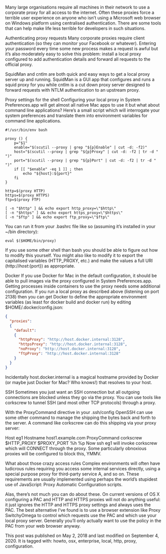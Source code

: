 
Many large organisations require all machines in their network to use a corporate proxy for all access to the internet. Often these proxies force a terrible user experience on anyone who isn’t using a Microsoft web browser on Windows platform using centralised authentication. There are some tools that can help make life less terrible for developers in such situations.

Authenticating proxy requests
Many corporate proxies require client authentication (so they can monitor your Facebook or whatever). Entering your password every time some new process makes a request is awful but it’s also moderately easy to solve this problem: install a local proxy configured to add authentication details and forward all requests to the official proxy.

SquidMan and cntlm are both quick and easy ways to get a local proxy server up and running. SquidMan is a GUI app that configures and runs a squid proxy for you while cntlm is a cut down proxy server designed to forward requests with NTLM authentication to an upstream proxy.

Proxy settings for the shell
Configuring your local proxy in System Preferences.app will get almost all native Mac apps to use it but what about command line applications? Here’s a small script which will interrogate your system preferences and translate them into environment variables for command line applications.

```shell
#!/usr/bin/env bash

proxy () {
    p="$1"
    enable="$(scutil --proxy | grep "${p}Enable" | cut -d: -f2)"
    host="$(scutil --proxy | grep "${p}Proxy" | cut -d: -f2 | tr -d " ")"
    port="$(scutil --proxy | grep "${p}Port" | cut -d: -f2 | tr -d " ")"
    if [[ "$enable" -eq 1 ]] ; then
        echo "${host}:${port}"
    fi
}

http=$(proxy HTTP)
https=$(proxy HTTPS)
ftp=$(proxy FTP)

[ -n "$http" ] && echo export http_proxy=\"$http\"
[ -n "$https" ] && echo export https_proxy=\"$https\"
[ -n "$ftp" ] && echo export ftp_proxy=\"$ftp\"
```

You can run it from your .bashrc file like so (assuming it’s installed in your ~/bin directory):

```shell
eval $($HOME/bin/proxy)
```

If you use some other shell than bash you should be able to figure out how to modify this yourself. You might also like to modify it to export the capitalised variables (HTTP_PROXY, etc.) and make the values a full URI (http://${host}:${port}) as appropriate.

Docker
If you use Docker for Mac in the default configuration, it should be able to pull images via the proxy configured in System Preferences.app. Getting processes inside containers to use the proxy needs some additional configuration. If you run a local proxy as described above (listening on port 2138) then you can get Docker to define the appropriate environment variables (as least for docker build and docker run) by editing $HOME/.docker/config.json:

```json
{
  "proxies":
  {
    "default":
    {
      "httpProxy": "http://host.docker.internal:3128",
      "httpsProxy": "http://host.docker.internal:3128",
      "noProxy": "http://host.docker.internal:3128",
      "ftpProxy": "http://host.docker.internal:3128"
    }
  }
}
```

Incidentally host.docker.internal is a magical hostname provided by Docker (or maybe just Docker for Mac? Who knows!) that resolves to your host.

SSH
Sometimes you just want an SSH connection but all outgoing connections are blocked unless they go via the proxy. You can use tools like corkscrew to tunnel SSH (and most other TCP protocols) through a proxy.

With the ProxyCommand directive in your .ssh/config OpenSSH can use some other command to manage the shipping the bytes back and forth to the server. A command like corkscrew can do this shipping via your proxy server:

Host eg1
    Hostname host1.example.com
    ProxyCommand corkscrew $HTTP_PROXY $PROXY_PORT %h %p
Now ssh eg1 will invoke corkscrew which will CONNECT through the proxy. Some particularly obnoxious proxies will be configured to block this, YMMV.

What about those crazy access rules
Complex environments will often have ludicrous rules requiring you access some internal services directly, using a special purpose proxy for third-party service A, and so on. These requirements are usually implemented using perhaps the world’s stupidest use of JavaScript: Proxy Automatic Configuration scripts.

Alas, there’s not much you can do about these. On current versions of OS X configuring a PAC and HTTP and HTTPS proxies will not do anything useful: it just ignores the HTTP and HTTPS proxy settings and always uses the PAC. The best alternative I’ve found is to use a browser extension like Proxy SwitchyOmega to control which requests use the PAC and which use your local proxy server. Generally you’ll only actually want to use the policy in the PAC from your web browser anyway.

This post was published on May 2, 2018 and last modified on September 4, 2020. It is tagged with: howto, osx, enterprise, local, http, proxy, configuration.
